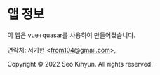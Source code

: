 # 앱 정보

이 앱은 vue+quasar를 사용하여 만들어졌습니다.

연락처: 서기현 &lt;from104@gmail.com&gt;,

Copyright © 2022 Seo Kihyun. All rights reserved.
